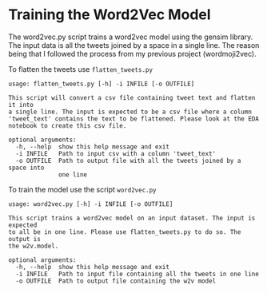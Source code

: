 # Training the Word2Vec Model

The word2vec.py script trains a word2vec model using the gensim library. The input data is all the tweets joined by a space in a single line. The reason being that I followed the process from my previous project (wordmoji2vec). 

To flatten the tweets use `flatten_tweets.py`
```
usage: flatten_tweets.py [-h] -i INFILE [-o OUTFILE]

This script will convert a csv file containing tweet text and flatten it into
a single line. The input is expected to be a csv file where a column
'tweet_text' contains the text to be flattened. Please look at the EDA
notebook to create this csv file.

optional arguments:
  -h, --help  show this help message and exit
  -i INFILE   Path to input csv with a column 'tweet_text'
  -o OUTFILE  Path to output file with all the tweets joined by a space into
              one line
```

To train the model use the script `word2vec.py`
```
usage: word2vec.py [-h] -i INFILE [-o OUTFILE]

This script trains a word2vec model on an input dataset. The input is expected
to all be in one line. Please use flatten_tweets.py to do so. The output is
the w2v.model.

optional arguments:
  -h, --help  show this help message and exit
  -i INFILE   Path to input file containing all the tweets in one line
  -o OUTFILE  Path to output file containing the w2v model
```
